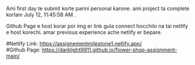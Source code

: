 Ami first day te submit korte parini personal karone.
ami project ta complete korlam July 12, 11:45:58 AM .

Github Page e host korar por img er link gula connect hocchilo na tai netlify e host korechi.
amar previous experience ache netlify er bepare.

#Netlify Link: https://assignementmilestone1.netlify.app/
<br>
#Github Page: https://darklight9911.github.io/flower-shop-assignment-main/
